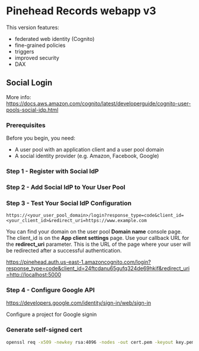 # Pinehead Records webapp v3

This version features:

- federated web identity (Cognito)
- fine-grained policies
- triggers
- improved security
- DAX

## Social Login

More info: <https://docs.aws.amazon.com/cognito/latest/developerguide/cognito-user-pools-social-idp.html>

### Prerequisites

Before you begin, you need:
- A user pool with an application client and a user pool domain
- A social identity provider (e.g. Amazon, Facebook, Google)

### Step 1 - Register with Social IdP

### Step 2 - Add Social IdP to Your User Pool

### Step 3 - Test Your Social IdP Configuration

```text
https://<your_user_pool_domain>/login?response_type=code&client_id=<your_client_id>&redirect_uri=https://www.example.com
```

You can find your domain on the user pool **Domain name** console page. The client_id is on the **App client settings** page. Use your callback URL for the **redirect_uri** parameter. This is the URL of the page where your user will be redirected after a successful authentication.

https://pinehead.auth.us-east-1.amazoncognito.com/login?response_type=code&client_id=24ftcdanu65gufq324de69hkif&redirect_uri=http://localhost:5000


### Step 4 - Configure Google API

https://developers.google.com/identity/sign-in/web/sign-in

Configure a project for Google signin

### Generate self-signed cert

```bash
openssl req -x509 -newkey rsa:4096 -nodes -out cert.pem -keyout key.pem -days 365
```
